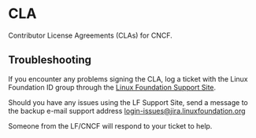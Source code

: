 # CLA
Contributor License Agreements (CLAs) for CNCF.

## Troubleshooting

If you encounter any problems signing the CLA, log a ticket with the Linux
Foundation ID group through the [Linux Foundation Support Site].

Should you have any issues using the LF Support Site, send a message to the
backup e-mail support address <login-issues@jira.linuxfoundation.org>

Someone from the LF/CNCF will respond to your ticket to help.

[Linux Foundation Support Site]: https://support.linuxfoundation.org/
